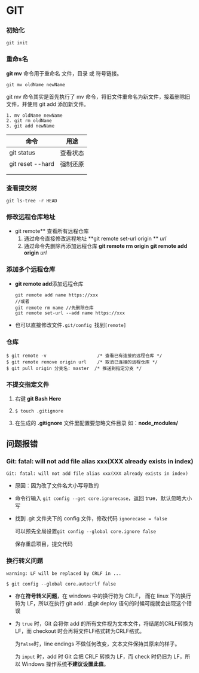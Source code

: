 # GIT

### 初始化

```shell
git init
```



### 重命s名

**git mv**  命令用于重命名 文件，目录 或 符号链接。

```shell
git mv oldName newName
```

git mv 命令其实是首先执行了 mv 命令，将旧文件重命名为新文件，接着删除旧文件，并使用 git add 添加新文件。

```shell
1. mv oldName newName
2. git rm oldName
3. git add newName
```

| 命令             | 用途     |
| ---------------- | -------- |
| git status       | 查看状态 |
| git reset --hard | 强制还原 |
|                  |          |
|                  |          |

### 查看提交树

`git ls-tree -r HEAD`

### 修改远程仓库地址

* git remote** 查看所有远程仓库
  1. 通过命令直接修改远程地址
     **git remote set-url origin **  *url*
  2. 通过命令先删除再添加远程仓库
     **git remote rm origin**
     **git remote add origin**  *url*

### 添加多个远程仓库

* **git remote add**添加远程仓库

  ```shell
  git remote add name https://xxx
  //或者
  git remote rm name //先删除仓库
  git remote set-url --add name https://xxx
  ```

* 也可以直接修改文件`.git/config `找到`[remote]` 

### **仓库**

```shell
$ git remote -v                   /* 查看已有连接的远程仓库 */
$ git remote remove origin url    /* 取消已连接的远程仓库 */
$ git pull origin 分支名: master  /* 推送到指定分支 */
```

### 不提交指定文件

1. 右键 **git Bash Here**

2. ```shell
   $ touch .gitignore
   ```

3. 在生成的 **.gitignore** 文件里配置要忽略文件目录 如：**node_modules/**

## 问题报错

### Git: fatal: will not add file alias xxx(XXX already exists in index)

```shell
Git: fatal: will not add file alias xxx(XXX already exists in index)
```

* 原因：因为改了文件名大小写导致的

* 命令行输入 `git config --get core.ignorecase`，返回 true，默认忽略大小写

* 找到 .git 文件夹下的 config 文件，修改代码 `ignorecase = false`

  可以预先全局设置`git config --global core.ignore false`

  保存重启项目，提交代码

### 换行转义问题

```shell
warning: LF will be replaced by CRLF in ...

$ git config --global core.autocrlf false
```

* 存在**符号转义问题**，在 windows 中的换行符为 CRLF， 而在 linux 下的换行符为 LF，所以在执行 git add . 或git deploy 语句的时候可能就会出现这个错误

* 为 `true` 时，Git 会将你 add 的所有文件视为文本文件，将结尾的CRLF转换为LF，而 checkout 时会再将文件LF格式转为CRLF格式。

  为`false`时，line endings 不做任何改变，文本文件保持其原来的样子。

  为 `input` 时，add 时 Git 会把 CRLF 转换为 LF，而 check 时仍旧为 LF，所以 Windows 操作系统**不建议设置此值**。
